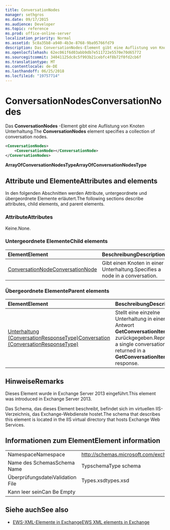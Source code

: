 ```yaml
---
title: ConversationNodes
manager: sethgros
ms.date: 09/17/2015
ms.audience: Developer
ms.topic: reference
ms.prod: office-online-server
localization_priority: Normal
ms.assetid: 5c8a35b8-a940-4b3e-8768-9ba95766fd79
description: Das ConversationNodes-Element gibt eine Auflistung von Knoten Unterhaltung.
ms.openlocfilehash: 62ec061f6d03abb9db7e511722e5570e70d65772
ms.sourcegitcommit: 34041125dc8c5f993b21cebfc4f8b72f0fd2cb6f
ms.translationtype: MT
ms.contentlocale: de-DE
ms.lasthandoff: 06/25/2018
ms.locfileid: "19757714"
---
```

# <a name="conversationnodes"></a><span data-ttu-id="d0635-103">ConversationNodes</span><span class="sxs-lookup"><span data-stu-id="d0635-103">ConversationNodes</span></span>

<span data-ttu-id="d0635-104">Das **ConversationNodes** -Element gibt eine Auflistung von Knoten Unterhaltung.</span><span class="sxs-lookup"><span data-stu-id="d0635-104">The **ConversationNodes** element specifies a collection of conversation nodes.</span></span> 
  
```XML
<ConversationNodes>
    <ConversationNode></ConversationNode>
</ConversationNodes>
```

 <span data-ttu-id="d0635-105">**ArrayOfConversationNodesType**</span><span class="sxs-lookup"><span data-stu-id="d0635-105">**ArrayOfConversationNodesType**</span></span>
## <a name="attributes-and-elements"></a><span data-ttu-id="d0635-106">Attribute und Elemente</span><span class="sxs-lookup"><span data-stu-id="d0635-106">Attributes and elements</span></span>

<span data-ttu-id="d0635-107">In den folgenden Abschnitten werden Attribute, untergeordnete und übergeordnete Elemente erläutert.</span><span class="sxs-lookup"><span data-stu-id="d0635-107">The following sections describe attributes, child elements, and parent elements.</span></span>
  
### <a name="attributes"></a><span data-ttu-id="d0635-108">Attribute</span><span class="sxs-lookup"><span data-stu-id="d0635-108">Attributes</span></span>

<span data-ttu-id="d0635-109">Keine.</span><span class="sxs-lookup"><span data-stu-id="d0635-109">None.</span></span>
  
### <a name="child-elements"></a><span data-ttu-id="d0635-110">Untergeordnete Elemente</span><span class="sxs-lookup"><span data-stu-id="d0635-110">Child elements</span></span>

|<span data-ttu-id="d0635-111">**Element**</span><span class="sxs-lookup"><span data-stu-id="d0635-111">**Element**</span></span>|<span data-ttu-id="d0635-112">**Beschreibung**</span><span class="sxs-lookup"><span data-stu-id="d0635-112">**Description**</span></span>|
|:-----|:-----|
|[<span data-ttu-id="d0635-113">ConversationNode</span><span class="sxs-lookup"><span data-stu-id="d0635-113">ConversationNode</span></span>](conversationnode.md) <br/> |<span data-ttu-id="d0635-114">Gibt einen Knoten in einer Unterhaltung.</span><span class="sxs-lookup"><span data-stu-id="d0635-114">Specifies a node in a conversation.</span></span>  <br/> |
   
### <a name="parent-elements"></a><span data-ttu-id="d0635-115">Übergeordnete Elemente</span><span class="sxs-lookup"><span data-stu-id="d0635-115">Parent elements</span></span>

|<span data-ttu-id="d0635-116">**Element**</span><span class="sxs-lookup"><span data-stu-id="d0635-116">**Element**</span></span>|<span data-ttu-id="d0635-117">**Beschreibung**</span><span class="sxs-lookup"><span data-stu-id="d0635-117">**Description**</span></span>|
|:-----|:-----|
|[<span data-ttu-id="d0635-118">Unterhaltung (ConversationResponseType)</span><span class="sxs-lookup"><span data-stu-id="d0635-118">Conversation (ConversationResponseType)</span></span>](conversation-conversationresponsetype.md) <br/> |<span data-ttu-id="d0635-119">Stellt eine einzelne Unterhaltung in einer Antwort **GetConversationItems** zurückgegeben.</span><span class="sxs-lookup"><span data-stu-id="d0635-119">Represents a single conversation returned in a **GetConversationItems** response.</span></span>  <br/> |
   
## <a name="remarks"></a><span data-ttu-id="d0635-120">Hinweise</span><span class="sxs-lookup"><span data-stu-id="d0635-120">Remarks</span></span>

<span data-ttu-id="d0635-121">Dieses Element wurde in Exchange Server 2013 eingeführt.</span><span class="sxs-lookup"><span data-stu-id="d0635-121">This element was introduced in Exchange Server 2013.</span></span>
  
<span data-ttu-id="d0635-122">Das Schema, das dieses Element beschreibt, befindet sich im virtuellen IIS-Verzeichnis, das Exchange-Webdienste hostet.</span><span class="sxs-lookup"><span data-stu-id="d0635-122">The schema that describes this element is located in the IIS virtual directory that hosts Exchange Web Services.</span></span>
  
## <a name="element-information"></a><span data-ttu-id="d0635-123">Informationen zum Element</span><span class="sxs-lookup"><span data-stu-id="d0635-123">Element information</span></span>

|||
|:-----|:-----|
|<span data-ttu-id="d0635-124">Namespace</span><span class="sxs-lookup"><span data-stu-id="d0635-124">Namespace</span></span>  <br/> |http://schemas.microsoft.com/exchange/services/2006/types  <br/> |
|<span data-ttu-id="d0635-125">Name des Schemas</span><span class="sxs-lookup"><span data-stu-id="d0635-125">Schema Name</span></span>  <br/> |<span data-ttu-id="d0635-126">Typschema</span><span class="sxs-lookup"><span data-stu-id="d0635-126">Type schema</span></span>  <br/> |
|<span data-ttu-id="d0635-127">Überprüfungsdatei</span><span class="sxs-lookup"><span data-stu-id="d0635-127">Validation File</span></span>  <br/> |<span data-ttu-id="d0635-128">Types.xsd</span><span class="sxs-lookup"><span data-stu-id="d0635-128">types.xsd</span></span>  <br/> |
|<span data-ttu-id="d0635-129">Kann leer sein</span><span class="sxs-lookup"><span data-stu-id="d0635-129">Can Be Empty</span></span>  <br/> ||
   
## <a name="see-also"></a><span data-ttu-id="d0635-130">Siehe auch</span><span class="sxs-lookup"><span data-stu-id="d0635-130">See also</span></span>



- [<span data-ttu-id="d0635-131">EWS-XML-Elemente in Exchange</span><span class="sxs-lookup"><span data-stu-id="d0635-131">EWS XML elements in Exchange</span></span>](ews-xml-elements-in-exchange.md)

